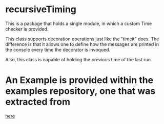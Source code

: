 # recursiveTiming

This is a package that holds a single module, in which a custom Time checker is provided.

This class supports decoration operations just like the "timeit" does. The difference is that it allows 
one to define how the messages are printed in the console every time the decorator is invoqued.

Also, this class is capable of holding the previous time of the last run.


# An Example is provided within the examples repository, one that was extracted from 
[here](https://github.com/PhilipeRLeal/gpu-python-tutorial)
